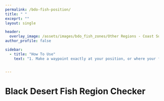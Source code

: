 ```yaml
---
permalink: /bdo-fish-position/
title: " "
exceprt: ""
layout: single

header:
  overlay_image: /assets/images/bdo_fish_zones/Other Regions - Coast Surfperch Default_Preview.webp
author_profile: false

sidebar:
  - title: "How To Use"
    text: "1. Make a waypoint exactly at your position, or where your float lands.\n2. Save the waypoint into your favorites through the worldmap and give it a name you remember for step 5.\n3. Got to \n Documents/Black Desert/UserCache/ACCOUNTID folder.\n4. Open the file named \"gamevariable.xml\" in any text editor of your choice.\n5. In that file search for the name you used in step 2.\n6. Copy the X and the Z(!) coordinates from the bookmark into the boxes to the right and press the button."


---
```

# Black Desert Fish Region Checker
<html>

<head>
    <style>
        .input-container {
            margin: 20px 0;
            display: flex;
            flex-direction: column;
            align-items: center;
        }

        .input-field {
            margin: 10px;
            padding: 5px;

        }

        #result {
            margin-top: 20px;
            padding: 10px;
            border: 1px solid #ccc;
            display: none;
            margin-bottom: 20px;
        }

        .result-container {
            display: flex;
            flex-direction: column;
            align-items: center;
            width: 100%;
            max-width: 800px;
            margin: 0 auto;
        }

        .color-info {
            width: 100%;
        }

        .image-container {
            width: 100%;
            text-align: center;
        }

        #colorImage {
            max-width: 100%;
            height: auto;
            min-width: 500px;
            display: none;
            border: 1px solid #ccc;
            margin-top: 20px;
        }
    </style>
</head>

<body>
    <div class="input-container">
        <input type="number" step="0.01" id="input1" class="input-field" placeholder="X Coordinate">
        <input type="number" step="0.01" id="input2" class="input-field" placeholder="Z Coordinate">
        <button onclick="processCoordinates()">Check Fishing Region</button>
    </div>

    <div class="result-container">
        <div id="result" class="color-info"></div>
        <div class="image-container">
            <img id="colorImage" alt="Color representation">
        </div>
    </div>

    <script>

        const img = new Image();
        img.crossOrigin = "Anonymous"; // Enable CORS if image is from different domain
        img.src = "/assets/images/bdo_fish_zones/fishingmap.png";


        let colorData = [];

        fetch('/assets/tables/bdo_fish_zones/fishingtable.csv')
            .then(response => response.text())
            .then(data => {
                // Parse CSV
                const rows = data.split('\n');
                rows.forEach(row => {
                    if (row.trim()) {
                        const [r, g, b, name] = row.split(';');
                        colorData.push({
                            r: parseInt(r),
                            g: parseInt(g),
                            b: parseInt(b),
                            name: name
                        });
                    }
                });
            })
            .catch(error => console.error('Error loading color data:', error));

        const canvas = document.createElement('canvas');
        const ctx = canvas.getContext('2d');

        img.onload = function () {
            canvas.width = img.width;
            canvas.height = img.height;
            ctx.drawImage(img, 0, 0);
        };

        const LEFT = -160;
        const TOP = 160;

        function worldPositionToPixel(worldX, worldZ) {

            let sectorX = worldX / 12800;
            let sectorZ = worldZ / 12800;

            sectorX -= LEFT;
            sectorZ -= TOP;

            let pixelX = sectorX / 0.0235294122248888;
            let pixelY = sectorZ / 0.0235294122248888;

            pixelY = -(pixelY + 1);

            pixelX = Math.max(0, Math.min(11560 - 1, pixelX));
            pixelY = Math.max(0, Math.min(10540 - 1, pixelY));
            
            return {
                x: Math.round(pixelX),
                y: Math.round(pixelY)
            };
        }
        function findClosestColor(r, g, b) {
            let closestColor = null;
            let minDistance = Infinity;

            colorData.forEach(color => {
                const distance = Math.sqrt(
                    Math.pow(r - color.r, 2) +
                    Math.pow(g - color.g, 2) +
                    Math.pow(b - color.b, 2)
                );

                if (distance < minDistance) {
                    minDistance = distance;
                    closestColor = color;
                }
            });

            return closestColor;
        }
        function loadColorImage(colorName) {
            const colorImage = document.getElementById('colorImage');

            const imagePath = `/assets/images/bdo_fish_zones/${colorName}_Preview.webp`;

            colorImage.src = imagePath;
            colorImage.style.display = 'block';


            colorImage.onerror = function () {
                colorImage.style.display = 'none';
                console.error(`Image not found for color: ${colorName}`);
            };
        }
        function processCoordinates() {
            const num1 = parseFloat(document.getElementById('input1').value);
            const num2 = parseFloat(document.getElementById('input2').value);

            if (isNaN(num1) || isNaN(num2)) {
                alert('Please enter valid numbers');
                return;
            }

            const coords = worldPositionToPixel(num1, num2);

            try {

                const pixelData = ctx.getImageData(coords.x, coords.y, 1, 1).data;
                const r = pixelData[0];
                const g = pixelData[1];
                const b = pixelData[2];
                const color = `rgb(${r}, ${g}, ${b})`;

                const closestColor = findClosestColor(r, g, b);
                const colorName = closestColor ? closestColor.name : 'Unknown';

                const resultDiv = document.getElementById('result');
                resultDiv.style.display = 'block';
                //resultDiv.style.backgroundColor = color;
                resultDiv.innerHTML = `Your current fishing region: ${colorName}`;

                if (colorName !== 'Unknown') {
                    loadColorImage(colorName);
                }
            } catch (e) {
                alert('Error: Coordinates may be outside image boundaries');
            }
        }
    </script>
</body>

</html>